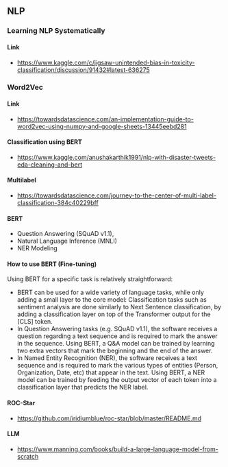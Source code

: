 ## NLP

### Learning NLP Systematically

#### Link
- https://www.kaggle.com/c/jigsaw-unintended-bias-in-toxicity-classification/discussion/91432#latest-636275

### Word2Vec

#### Link
- https://towardsdatascience.com/an-implementation-guide-to-word2vec-using-numpy-and-google-sheets-13445eebd281

#### Classification using BERT
- https://www.kaggle.com/anushakarthik1991/nlp-with-disaster-tweets-eda-cleaning-and-bert

#### Multilabel
- https://towardsdatascience.com/journey-to-the-center-of-multi-label-classification-384c40229bff

#### BERT

- Question Answering (SQuAD v1.1),
- Natural Language Inference (MNLI)
- NER Modeling

#### How to use BERT (Fine-tuning)
Using BERT for a specific task is relatively straightforward:
- BERT can be used for a wide variety of language tasks, while only adding a small layer to the core model:
Classification tasks such as sentiment analysis are done similarly to Next Sentence classification, by adding a classification layer on top of the Transformer output for the [CLS] token.
- In Question Answering tasks (e.g. SQuAD v1.1), the software receives a question regarding a text sequence and is required to mark the answer in the sequence. Using BERT, a Q&A model can be trained by learning two extra vectors that mark the beginning and the end of the answer.
- In Named Entity Recognition (NER), the software receives a text sequence and is required to mark the various types of entities (Person, Organization, Date, etc) that appear in the text. Using BERT, a NER model can be trained by feeding the output vector of each token into a classification layer that predicts the NER label.

#### ROC-Star

- https://github.com/iridiumblue/roc-star/blob/master/README.md

#### LLM
- https://www.manning.com/books/build-a-large-language-model-from-scratch

